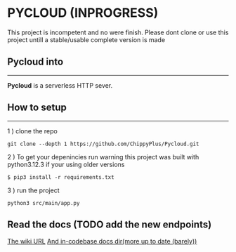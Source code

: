 # PYCLOUD (INPROGRESS)
This project is incompetent and no were finish. Please dont clone or use this project untill a stable/usable complete version is made
## Pycloud into 
------
**Pycloud** is a serverless HTTP sever.  

## How to setup
-----
1 ) clone the repo
```shell
git clone --depth 1 https://github.com/ChippyPlus/Pycloud.git 
```

2 ) To get your depenincies run 
warning this project was built with python3.12.3 if your using older versions   
```shell
$ pip3 install -r requirements.txt
```

3 ) run the project
```shell
python3 src/main/app.py
```

## Read the docs (TODO add the new endpoints)
[The wiki URL](https://github.com/ChippyPlus/Pycloud/wiki)
[And in-codebase docs dir(more up to date (barely))](https://github.com/ChippyPlus/Pycloud/tree/main/docs)
